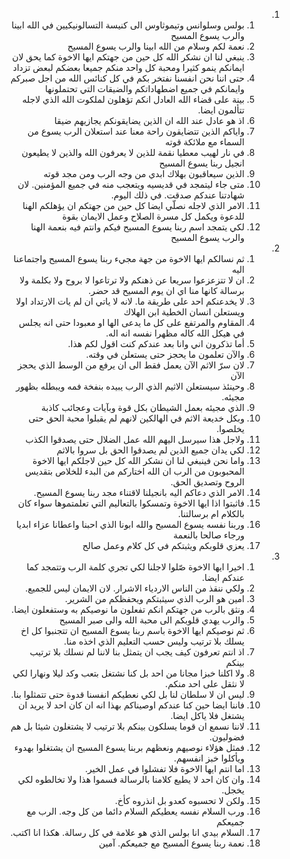 <ol dir="rtl">
  <li>
    <ol>
      <li>بولس وسلوانس وتيموثاوس الى كنيسة التسالونيكيين في الله ابينا والرب يسوع المسيح</li>
      <li>نعمة لكم وسلام من الله ابينا والرب يسوع المسيح</li>
      <li>ينبغي لنا ان نشكر الله كل حين من جهتكم ايها الاخوة كما يحق لان ايمانكم ينمو كثيرا ومحبة كل واحد منكم جميعا بعضكم لبعض تزداد</li>
      <li>حتى اننا نحن انفسنا نفتخر بكم في كل كنائس الله من اجل صبركم وايمانكم في جميع اضطهاداتكم والضيقات التي تحتملونها</li>
      <li>بينة على قضاء الله العادل انكم تؤهلون لملكوت الله الذي لاجله تتألمون ايضا.</li>
      <li>اذ هو عادل عند الله ان الذين يضايقونكم يجازيهم ضيقا</li>
      <li>واياكم الذين تتضايقون راحة معنا عند استعلان الرب يسوع من السماء مع ملائكة قوته</li>
      <li>في نار لهيب معطيا نقمة للذين لا يعرفون الله والذين لا يطيعون انجيل ربنا يسوع المسيح</li>
      <li>الذين سيعاقبون بهلاك ابدي من وجه الرب ومن مجد قوته</li>
      <li>متى جاء ليتمجد في قديسيه ويتعجب منه في جميع المؤمنين. لان شهادتنا عندكم صدقت. في ذلك اليوم.</li>
      <li>الامر الذي لاجله نصلّي ايضا كل حين من جهتكم ان يؤهلكم الهنا للدعوة ويكمل كل مسرة الصلاح وعمل الايمان بقوة</li>
      <li>لكي يتمجد اسم ربنا يسوع المسيح فيكم وانتم فيه بنعمة الهنا والرب يسوع المسيح</li>
    </ol>
  </li>
  <li>
    <ol>
      <li>ثم نسالكم ايها الاخوة من جهة مجيء ربنا يسوع المسيح واجتماعنا اليه</li>
      <li>ان لا تتزعزعوا سريعا عن ذهنكم ولا ترتاعوا لا بروح ولا بكلمة ولا برسالة كانها منا اي ان يوم المسيح قد حضر.</li>
      <li>لا يخدعنكم احد على طريقة ما. لانه لا ياتي ان لم يات الارتداد اولا ويستعلن انسان الخطية ابن الهلاك</li>
      <li>المقاوم والمرتفع على كل ما يدعى الها او معبودا حتى انه يجلس في هيكل الله كاله مظهرا نفسه انه اله.</li>
      <li>أما تذكرون اني وانا بعد عندكم كنت اقول لكم هذا.</li>
      <li>والآن تعلمون ما يحجز حتى يستعلن في وقته.</li>
      <li>لان سرّ الاثم الآن يعمل فقط الى ان يرفع من الوسط الذي يحجز الآن</li>
      <li>وحينئذ سيستعلن الاثيم الذي الرب يبيده بنفخة فمه ويبطله بظهور مجيئه.</li>
      <li>الذي مجيئه بعمل الشيطان بكل قوة وبآيات وعجائب كاذبة</li>
      <li>وبكل خديعة الاثم في الهالكين لانهم لم يقبلوا محبة الحق حتى يخلصوا.</li>
      <li>ولاجل هذا سيرسل اليهم الله عمل الضلال حتى يصدقوا الكذب</li>
      <li>لكي يدان جميع الذين لم يصدقوا الحق بل سروا بالاثم</li>
      <li>واما نحن فينبغي لنا ان نشكر الله كل حين لاجلكم ايها الاخوة المحبوبون من الرب ان الله اختاركم من البدء للخلاص بتقديس الروح وتصديق الحق.</li>
      <li>الامر الذي دعاكم اليه بانجيلنا لاقتناء مجد ربنا يسوع المسيح.</li>
      <li>فاثبتوا اذا ايها الاخوة وتمسكوا بالتعاليم التي تعلمتموها سواء كان بالكلام ام برسالتنا.</li>
      <li>وربنا نفسه يسوع المسيح والله ابونا الذي احبنا واعطانا عزاء ابديا ورجاء صالحا بالنعمة</li>
      <li>يعزي قلوبكم ويثبتكم في كل كلام وعمل صالح</li>
    </ol>
  </li>
  <li>
    <ol>
      <li>اخيرا ايها الاخوة صّلوا لاجلنا لكي تجري كلمة الرب وتتمجد كما عندكم ايضا.</li>
      <li>ولكي ننقذ من الناس الاردياء الاشرار. لان الايمان ليس للجميع.</li>
      <li>امين هو الرب الذي سيثبتكم ويحفظكم من الشرير.</li>
      <li>ونثق بالرب من جهتكم انكم تفعلون ما نوصيكم به وستفعلون ايضا.</li>
      <li>والرب يهدي قلوبكم الى محبة الله والى صبر المسيح</li>
      <li>ثم نوصيكم ايها الاخوة باسم ربنا يسوع المسيح ان تتجنبوا كل اخ يسلك بلا ترتيب وليس حسب التعليم الذي اخذه منا.</li>
      <li>اذ انتم تعرفون كيف يجب ان يتمثل بنا لاننا لم نسلك بلا ترتيب بينكم</li>
      <li>ولا اكلنا خبزا مجانا من احد بل كنا نشتغل بتعب وكد ليلا ونهارا لكي لا نثقل على احد منكم.</li>
      <li>ليس ان لا سلطان لنا بل لكي نعطيكم انفسنا قدوة حتى تتمثلوا بنا.</li>
      <li>فاننا ايضا حين كنا عندكم اوصيناكم بهذا انه ان كان احد لا يريد ان يشتغل فلا ياكل ايضا.</li>
      <li>لاننا نسمع ان قوما يسلكون بينكم بلا ترتيب لا يشتغلون شيئا بل هم فضوليون.</li>
      <li>فمثل هؤلاء نوصيهم ونعظهم بربنا يسوع المسيح ان يشتغلوا بهدوء ويأكلوا خبز انفسهم.</li>
      <li>اما انتم ايها الاخوة فلا تفشلوا في عمل الخير.</li>
      <li>وان كان احد لا يطيع كلامنا بالرسالة فسموا هذا ولا تخالطوه لكي يخجل.</li>
      <li>ولكن لا تحسبوه كعدو بل انذروه كأخ.</li>
      <li>ورب السلام نفسه يعطيكم السلام دائما من كل وجه. الرب مع جميعكم</li>
      <li>السلام بيدي انا بولس الذي هو علامة في كل رسالة. هكذا انا اكتب.</li>
      <li>نعمة ربنا يسوع المسيح مع جميعكم. آمين</li>
    </ol>
  </li>
</ol>
